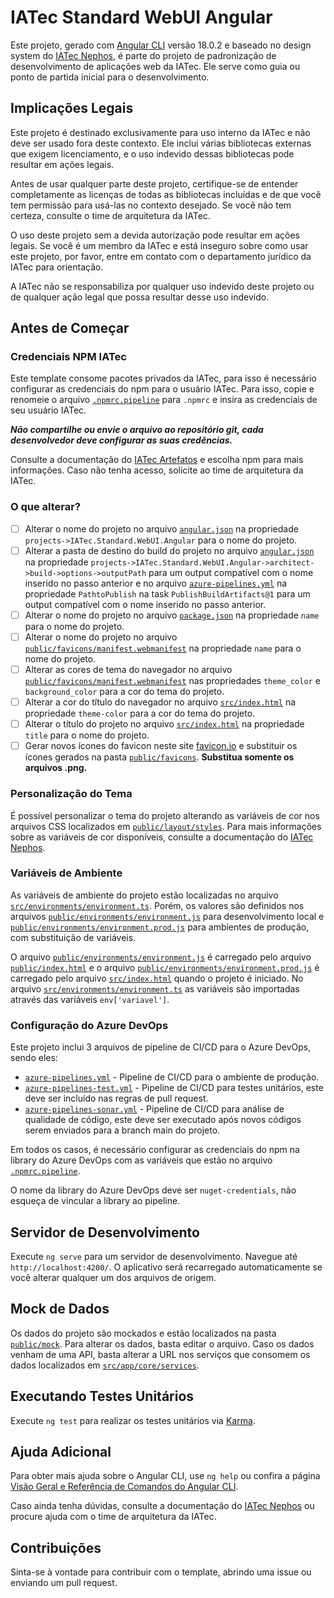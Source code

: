 # IATec Standard WebUI Angular

Este projeto, gerado com [Angular CLI](https://github.com/angular/angular-cli) versão 18.0.2 e baseado no design system do [IATec Nephos](#), é parte do projeto de padronização de desenvolvimento de aplicações web da IATec. Ele serve como guia ou ponto de partida inicial para o desenvolvimento.

## Implicações Legais

Este projeto é destinado exclusivamente para uso interno da IATec e não deve ser usado fora deste contexto. Ele inclui várias bibliotecas externas que exigem licenciamento, e o uso indevido dessas bibliotecas pode resultar em ações legais.

Antes de usar qualquer parte deste projeto, certifique-se de entender completamente as licenças de todas as bibliotecas incluídas e de que você tem permissão para usá-las no contexto desejado. Se você não tem certeza, consulte o time de arquitetura da IATec.

O uso deste projeto sem a devida autorização pode resultar em ações legais. Se você é um membro da IATec e está inseguro sobre como usar este projeto, por favor, entre em contato com o departamento jurídico da IATec para orientação.

A IATec não se responsabiliza por qualquer uso indevido deste projeto ou de qualquer ação legal que possa resultar desse uso indevido.

## Antes de Começar

### Credenciais NPM IATec

Este template consome pacotes privados da IATec, para isso é necessário configurar as credenciais do npm para o usuário IATec. Para isso, copie e renomeie o arquivo [`.npmrc.pipeline`](.npmrc.pipeline) para `.npmrc` e insira as credenciais de seu usuário IATec. 

***Não compartilhe ou envie o arquivo ao repositório git, cada desenvolvedor deve configurar as suas credências.***

Consulte a documentação do [IATec Artefatos](https://dev.azure.com/sda-iatec/7You/_artifacts/feed/IATec.Community/connect) e escolha npm para mais informações. Caso não tenha acesso, solicite ao time de arquitetura da IATec.

### O que alterar?

- [ ] Alterar o nome do projeto no arquivo [`angular.json`](angular.json) na propriedade `projects->IATec.Standard.WebUI.Angular` para o nome do projeto.
- [ ] Alterar a pasta de destino do build do projeto no arquivo [`angular.json`](angular.json) na propriedade `projects->IATec.Standard.WebUI.Angular->architect->build->options->outputPath` para um output compatível com o nome inserido no passo anterior e no arquivo [`azure-pipelines.yml`](azure-pipelines.yml) na propriedade `PathtoPublish` na task `PublishBuildArtifacts@1` para um output compatível com o nome inserido no passo anterior.
- [ ] Alterar o nome do projeto no arquivo [`package.json`](package.json) na propriedade `name` para o nome do projeto.
- [ ] Alterar o nome do projeto no arquivo [`public/favicons/manifest.webmanifest`](public/favicons/manifest.webmanifest) na propriedade `name` para o nome do projeto.
- [ ] Alterar as cores de tema do navegador no arquivo [`public/favicons/manifest.webmanifest`](public/favicons/manifest.webmanifest) nas propriedades `theme_color` e `background_color` para a cor do tema do projeto.
- [ ] Alterar a cor do título do navegador no arquivo [`src/index.html`](src/index.html) na propriedade `theme-color` para a cor do tema do projeto.
- [ ] Alterar o título do projeto no arquivo [`src/index.html`](src/index.html) na propriedade `title` para o nome do projeto.
- [ ] Gerar novos ícones do favicon neste site [favicon.io](https://favicon.io/favicon-generator/) e substituir os ícones gerados na pasta [`public/favicons`](public/favicons). **Substitua somente os arquivos .png.**

### Personalização do Tema

É possível personalizar o tema do projeto alterando as variáveis de cor nos arquivos CSS localizados em [`public/layout/styles`](public/layout/styles). Para mais informações sobre as variáveis de cor disponíveis, consulte a documentação do [IATec Nephos](#).

### Variáveis de Ambiente

As variáveis de ambiente do projeto estão localizadas no arquivo [`src/environments/environment.ts`](src/environments/environment.ts). Porém, os valores são definidos nos arquivos [`public/environments/environment.js`](public/environments/environment.js) para desenvolvimento local e [`public/environments/environment.prod.js`](public/environments/environment.prod.js) para ambientes de produção, com substituição de variáveis.

O arquivo [`public/environments/environment.js`](public/environments/environment.js) é carregado pelo arquivo [`public/index.html`](public/index.html) e o arquivo [`public/environments/environment.prod.js`](public/environments/environment.prod.js) é carregado pelo arquivo [`src/index.html`](src/index.html) quando o projeto é iniciado. No arquivo [`src/environments/environment.ts`](src/environments/environment.ts) as variáveis são importadas através das variáveis `env['variavel']`.

### Configuração do Azure DevOps

Este projeto inclui 3 arquivos de pipeline de CI/CD para o Azure DevOps, sendo eles:
- [`azure-pipelines.yml`](azure-pipelines.yml) - Pipeline de CI/CD para o ambiente de produção.
- [`azure-pipelines-test.yml`](azure-pipelines-test.yml) - Pipeline de CI/CD para testes unitários, este deve ser incluído nas regras de pull request.
- [`azure-pipelines-sonar.yml`](azure-pipelines-sonar.yml) - Pipeline de CI/CD para análise de qualidade de código, este deve ser executado após novos códigos serem enviados para a branch main do projeto.

Em todos os casos, é necessário configurar as credenciais do npm na library do Azure DevOps com as variáveis que estão no arquivo [`.npmrc.pipeline`](.npmrc.pipeline).

O nome da library do Azure DevOps deve ser `nuget-credentials`, não esqueça de vincular a library ao pipeline.

## Servidor de Desenvolvimento

Execute `ng serve` para um servidor de desenvolvimento. Navegue até `http://localhost:4200/`. O aplicativo será recarregado automaticamente se você alterar qualquer um dos arquivos de origem.

## Mock de Dados

Os dados do projeto são mockados e estão localizados na pasta [`public/mock`](public/mock). Para alterar os dados, basta editar o arquivo. Caso os dados venham de uma API, basta alterar a URL nos serviços que consomem os dados localizados em [`src/app/core/services`](src/app/core/services).

## Executando Testes Unitários

Execute `ng test` para realizar os testes unitários via [Karma](https://karma-runner.github.io).

## Ajuda Adicional

Para obter mais ajuda sobre o Angular CLI, use `ng help` ou confira a página [Visão Geral e Referência de Comandos do Angular CLI](https://angular.dev/tools/cli).

Caso ainda tenha dúvidas, consulte a documentação do [IATec Nephos](#) ou procure ajuda com o time de arquitetura da IATec.

## Contribuições

Sinta-se à vontade para contribuir com o template, abrindo uma issue ou enviando um pull request.
